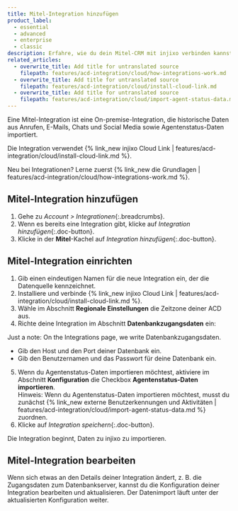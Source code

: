```yaml
---
title: Mitel-Integration hinzufügen
product_label:
  - essential
  - advanced
  - enterprise
  - classic
description: Erfahre, wie du dein Mitel-CRM mit injixo verbinden kannst, um Daten zu importieren.
related_articles:
  - overwrite_title: Add title for untranslated source
    filepath: features/acd-integration/cloud/how-integrations-work.md
  - overwrite_title: Add title for untranslated source
    filepath: features/acd-integration/cloud/install-cloud-link.md
  - overwrite_title: Add title for untranslated source
    filepath: features/acd-integration/cloud/import-agent-status-data.md
---
```


Eine Mitel-Integration ist eine On-premise-Integration, die historische Daten aus Anrufen, E-Mails, Chats und Social Media sowie Agentenstatus-Daten importiert.

Die Integration verwendet {% link_new injixo Cloud Link | features/acd-integration/cloud/install-cloud-link.md %}.

Neu bei Integrationen? Lerne zuerst {% link_new die Grundlagen | features/acd-integration/cloud/how-integrations-work.md %}.

## Mitel-Integration hinzufügen

1. Gehe zu _Account > Integrationen_{:.breadcrumbs}.
2. Wenn es bereits eine Integration gibt, klicke auf _Integration hinzufügen_{:.doc-button}.
3. Klicke in der **Mitel**-Kachel auf _Integration hinzufügen_{:.doc-button}.

## Mitel-Integration einrichten

1. Gib einen eindeutigen Namen für die neue Integration ein, der die Datenquelle kennzeichnet.
2. Installiere und verbinde {% link_new injixo Cloud Link | features/acd-integration/cloud/install-cloud-link.md %}.
3. Wähle im Abschnitt **Regionale Einstellungen** die Zeitzone deiner ACD aus.
4. Richte deine Integration im Abschnitt **Datenbankzugangsdaten** ein:

Just a note: On the Integrations page, we write Datenbankzugangsdaten.
 - Gib den Host und den Port deiner Datenbank ein.
 - Gib den Benutzernamen und das Passwort für deine Datenbank ein.
5. Wenn du Agentenstatus-Daten importieren möchtest, aktiviere im Abschnitt **Konfiguration** die Checkbox **Agentenstatus-Daten importieren**.<br>Hinweis: Wenn du Agentenstatus-Daten importieren möchtest, musst du zunächst {% link_new externe Benutzerkennungen und Aktivitäten | features/acd-integration/cloud/import-agent-status-data.md %} zuordnen.
6. Klicke auf _Integration speichern_{:.doc-button}.

Die Integration beginnt, Daten zu injixo zu importieren. 

## Mitel-Integration bearbeiten

Wenn sich etwas an den Details deiner Integration ändert, z.&nbsp;B. die Zugangsdaten zum Datenbankserver, kannst du die Konfiguration deiner Integration bearbeiten und aktualisieren. Der Datenimport läuft unter der aktualisierten Konfiguration weiter.
